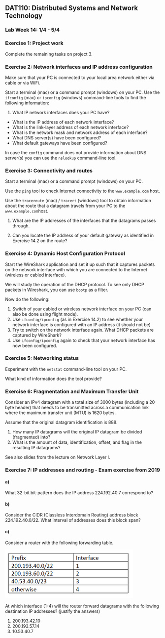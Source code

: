 ## DAT110: Distributed Systems and Network Technology

### Lab Week 14: 1/4 - 5/4

### Exercise 1: Project work

Complete the remaining tasks on project 3.

### Exercise 2: Network interfaces and IP address configuration

Make sure that your PC is connected to your local area network either via cable or via WiFi.

Start a terminal (mac) or a command prompt (windows) on your PC. Use the `ifconfig` (mac) or `ipconfig` (windows) command-line tools to find the following information:

1. What IP network interfaces does your PC have?
- What is the IP address of each network interface?
- What is the link-layer address of each network interface?
- What is the network mask and network address of each interface?
- What DNS server(s) have been configured?
- What default gateways have been configured?

In case the `config` command does not provide information about DNS server(s) you can use the `nslookup` command-line tool.

### Exercise 3: Connectivity and routes

Start a terminal (mac) or a command prompt (windows) on your PC.

Use the `ping` tool to check Internet connectivity to the `www.example.com` host.

Use the `traceroute` (mac) / `tracert` (windows) tool to obtain information about the route that a datagram travels from your PC to the `www.example.com`host.

1. What are the IP addresses of the interfaces that the datagrams passes through.

2. Can you locate the IP address of your default gateway as identified in Exercise 14.2 on the route?

### Exercise 4: Dynamic Host Configuration Protocol

Start the WireShark application and set it up such that it captures packets on the network interface with which you are connected to the Internet (wireless or cabled interface).

We will study the operation of the DHCP protocol. To see only DHCP packets in Wireshark, you can use `bootp` as a filter.

Now do the following:

1. Switch of your cabled or wireless network interface on your PC (can also be done using flight mode).
2. Use `ifconfig/ipconfig` (as in Exercise 14.2) to see whether your network interface is configured with an IP address (it should not be)
3. Try to switch on the network interface again. What DHCP packets are captured by WireShark?
4. Use `ifconfig/ipconfig` again to check that your network interface has now been configured.

### Exercise 5: Networking status

Experiment with the `netstat` command-line tool on your PC.

What kind of information does the tool provide?

### Exercise 6: Fragmentation and Maximum Transfer Unit

Consider an IPv4 datagram with a total size of 3000 bytes (including a 20 byte header) that needs to be transmitted across a communication link where the maximum transfer unit (MTU) is 1620 bytes.

Assume that the original datagram identification is 888.

1. How many IP datagrams will the original IP datagram be divided (fragmented) into?
2. What is the amount of data, identification, offset, and flag in the resulting IP datagrams?

See also slides from the lecture on Network Layer I.

### Exercise 7: IP addresses and routing - Exam exercise from 2019

#### a)

What 32-bit bit-pattern does the IP address 224.192.40.7 correspond to?

#### b)

Consider the CIDR (Classless Interdomain Routing) address block 224.192.40.0/22. What interval of addresses does this block span?

#### c)

Consider a router with the following forwarding table.

![](assets/markdown-img-paste-20200325114925185.png)

At which interface (1-4) will the router forward datagrams with the following destination IP addresses? (justify the answers)

1.	200.193.42.10
2.	200.193.57.14
3.	10.53.40.7
